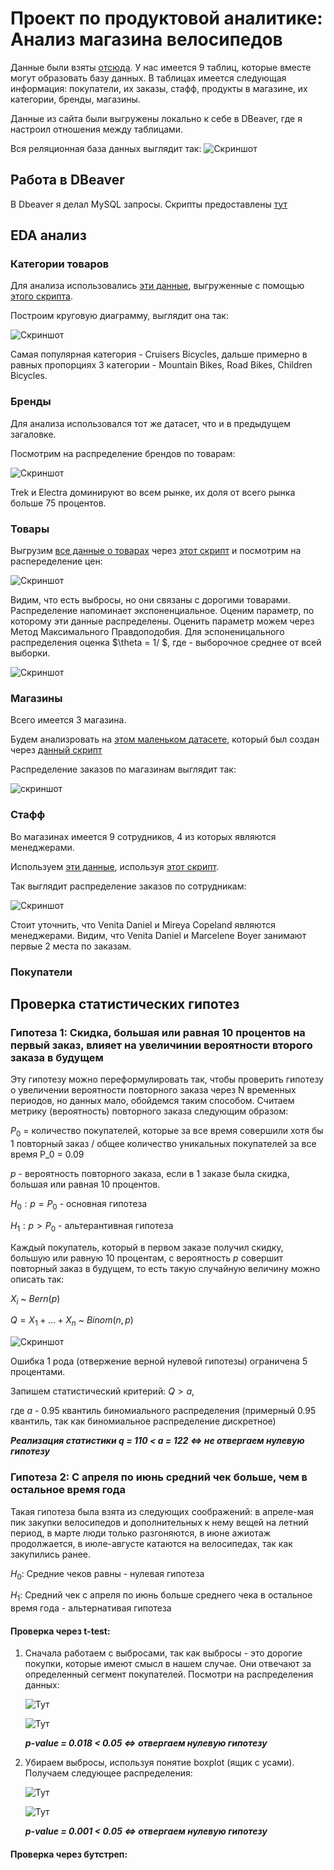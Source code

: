 # Проект по продуктовой аналитике: Анализ магазина велосипедов
Данные были взяты [отсюда](https://www.kaggle.com/datasets/dillonmyrick/bike-store-sample-database/data). У нас имеется 9 таблиц, которые вместе могут образовать базу данных. В таблицах имеется следующая информация: покупатели, их заказы, стафф, продукты в магазине, их категории, бренды, магазины.

Данные из сайта были выгружены локально к себе в DBeaver, где я настроил отношения между таблицами.

Вся реляционная база данных выглядит так: 
![Скриншот](./IMAGES/bikes_db.png)

## Работа в DBeaver

В Dbeaver я делал MySQL запросы. Скрипты предоставлены [тут](./MySQL/)

## EDA анализ

### Категории товаров
Для анализа использовались [эти данные](./DATA/categories_brands.csv), выгруженные с помощью [этого скрипта](./MySQL/categories_brands_sql.sql).

Построим круговую диаграмму, выглядит она так:

![Скриншот](./IMAGES/cateogories_bikes.png)

Самая популярная категория - Cruisers Bicycles, дальше примерно в равных пропорциях 3 категории - Mountain Bikes, Road Bikes, Children Bicycles.

### Бренды

Для анализа использовался тот же датасет, что и в предыдущем загаловке.

Посмотрим на распределение брендов по товарам:

![Скриншот](./IMAGES/brands_bikes.png)

Trek и Electra доминируют во всем рынке, их доля от всего рынка больше 75 процентов.

### Товары

Выгрузим [все данные о товарах](/DATA/products.csv) через [этот скрипт](./MySQL/products_sql.sql) и посмотрим на распеределение цен:

![Скриншот](./IMAGES/products.png)

Видим, что есть выбросы, но они связаны с дорогими товарами. Распределение напоминает экспоненциальное. Оценим параметр, по которому эти данные распределены. Оценить параметр можем через Метод Максимального Правдоподобия. Для эспоненицального распределения оценка $\theta = 1/  <X> $, где <X> - выборочное среднее от всей выборки.

![Скриншот](./IMAGES/products_MML.png)

### Магазины
Всего имеется 3 магазина.

Будем анализровать на [этом маленьком датасете](./DATA/orders_stores.csv), который был создан через [данный скрипт](.MySQL/orders_stores_sql.sql)

Распределение заказов по магазинам выглядит так:

![скриншот](./IMAGES/orders_stores.png)


### Стафф
Во магазинах имеется 9 сотрудников, 4 из которых являются менеджерами. 

Используем [эти данные](./DATA/orders_staff.csv), используя [этот скрипт](./MySQL/orders_staff_sql.sql).

Так выглядит распределение заказов по сотрудникам:

![Скриншот](./IMAGES/orders_staff.png)

Стоит уточнить, что Venita	Daniel и Mireya Copeland являются менеджерами. Видим, что Venita	Daniel и Marcelene Boyer занимают первые 2 места по заказам.


### Покупатели

## Проверка статистических гипотез

### Гипотеза 1: Скидка, большая или равная 10 процентов на первый заказ, влияет на увеличинии вероятности второго заказа в будущем
Эту гипотезу можно переформулировать так, чтобы проверить гипотезу о увеличении вероятности повторного заказа через N временных периодов, но данных мало, обойдемся таким способом.
Считаем метрику (вероятность) повторного заказа следующим образом:

$P_0$ = количество покупателей, которые за все время совершили хотя бы 1 повторный заказ / общее количество уникальных покупателей за все время
P_0 = 0.09

$p$ - вероятность повторного заказа, если в 1 заказе была скидка, большая или равная 10 процентов.

$H_0: p = P_0$ - основная гипотеза

$H_1: p > P_0$ - альтерантивная гипотеза

Каждый покупатель, который в первом заказе получил скидку, большую или равную 10 процентам, с вероятность $p$ совершит повторный заказ в будущем, то есть такую случайную величину можно описать так:

$X_i$ ~ $Bern(p)$ 

$Q = X_1 + ... + X_n$ ~ $Binom(n,p)$

![Скриншот](./IMAGES/binom_dis.png)

Ошибка 1 рода (отвержение верной нулевой гипотезы) ограничена 5 процентами. 

Запишем статистический критерий: $Q > a$, 

где $a$ - 0.95 квантиль биномиального распределения (примерный 0.95 квантиль, так как биномиальное распределение дискретное)

___Реализация статистики q = 110 < a = 122 <=> не отвергаем нулевую гипотезу___

### Гипотеза 2: С апреля по июнь средний чек больше, чем в остальное время года
Такая гипотеза была взята из следующих соображений: в апреле-мая пик закупки велосипедов и дополнительных к нему вещей на летний период, в марте люди только разгоняются, в июне ажиотаж продолжается, в июле-августе катаются на велосипедах, так как закупились ранее.

$H_0$: Средние чеков равны - нулевая гипотеза

$H_1$: Средний чек с апреля по июнь больше среднего чека в остальное время года - альтернативая гипотеза





#### Проверка через t-test:
1) Сначала работаем с выбросами, так как выбросы - это дорогие покупки, которые имеют смысл в нашем случае. Они отвечают за определенный сегмент покупателей.
   Посмотри на распределения данных:
   
   ![Тут](./IMAGES/apr_jun_cust_no_out.png)

   ![Тут](./IMAGES/jul_mar_cust_no_out.png)

   ___p-value = 0.018 < 0.05 <=> отвергаем нулевую гипотезу___


3) Убираем выбросы, используя понятие boxplot (ящик с усами). Получаем следующее распределения:

   ![Тут](./IMAGES/apr_jun_cust_out.png)

   ![Тут](./IMAGES/jul_mar_cust_out.png)

   ___p-value = 0.001 < 0.05 <=> отвергаем нулевую гипотезу___


#### Проверка через бутстреп:




